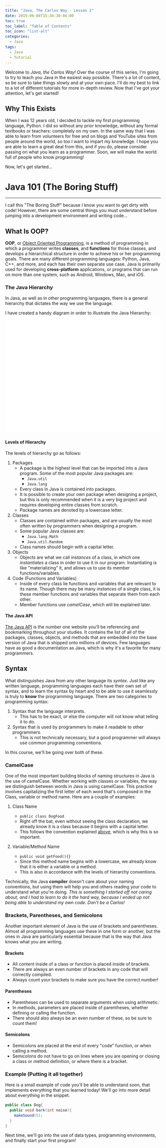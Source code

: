 ```yaml
---
title: "Java, The Carlos Way - Lesson 1"
date: 2019-06-04T15:34:30-04:00
toc: true
toc_label: "Table of Contents"
toc_icon: "list-alt"
categories:
  - Java
tags:
  - Java
  - Tutorial
---
```

Welcome to *Java, the Carlos Way!* Over the course of this series, I'm going to try to teach you Java in the easiest way possible. There's a lot of content, so be sure to take things slowly and at your own pace. I'll do my best to link to a lot of different tutorials for more in-depth review. Now that I've got your attention, let's get started!

## Why This Exists
When I was 12 years old, I decided to tackle my first programming language, Python. I did so without any prior knowledge, without any formal textbooks or teachers: completely on my own. In the same way that I was able to learn from volunteers for free and on blogs and YouTube sites from people around the world, so too I want to impart my knowledge. I hope you are able to learn a great deal from this, and if you do, please consider passing on what you learn as a programmer. Soon, we will make the world full of people who know programming!

Now, let's get started...

# Java 101 (The Boring Stuff)

***

I call this "The Boring Stuff" because I know you want to get dirty with code! However, there are some central things you must understand before jumping into a development environment and writing code...

## What Is OOP?
**OOP**, or [Object Oriented Programming](https://en.wikipedia.org/wiki/Object-oriented_programming), is a method of programming in which a programmer writes **classes**, and **functions** for those classes, and develops a hierarchical structure in order to achieve his or her programming goals. There are many different programming languages: Python, Java, C++, and more, and each has their own separate use case. Java is primarily used for developing **cross-platform** applications, or programs that can run on more than one system, such as Android, Windows, Mac, and iOS.

### The Java Hierarchy
In Java, as well as in other programming languages, there is a general hierarchy that dictates the way we use the language.

I have created a handy diagram in order to illustrate the Java Hierarchy:
![The Java Hierarchy.](/assets/images/TheJavaHierarchy.png)

#### Levels of Hierarchy
The levels of hierarchy go as follows:
1. Packages
    - A package is the highest level that can be imported into a Java program. Some of the most popular Java packages are:
      - `Java.util`
      - `Java.lang`
    - Every class in Java is contained into packages.
    - It is possible to create your own package when designing a project, but this is only recommended when it is a very big project and requires developing entire classes from scratch.
    - Package names are denoted by a lowercase letter.
2. Classes
    - Classes are contained within packages, and are usually the most often written by programmers when designing a program.
    - Some popular Java classes are:
      - `Java.lang.Math`
      - `Java.util.Random`
    - Class names should begin with a capital letter.
3. Objects
    - Objects are what we call *instances* of a class, in which one *instantiates* a class in order to use it in our program. Instantiating is like "materializing" it, and allows us to use its member functions/variables.
4. Code (Functions and Variables)
    - Inside of every class lie functions and variables that are relevant to its name. Though there may be many *instances* of a single class, it is these member functions and variables that separate them from each other.
    - Member functions use *camelCase*, which will be explained later.

#### The Java API
[The Java API](https://docs.oracle.com/en/java/javase/11/docs/api/index.html) is the number one website you'll be referencing and bookmarking throughout your studies. It contains the list of all of the packages, classes, objects, and methods that are embedded into the base version of Java that is shipped onto millions of devices. Few languages have as good a documentation as Java, which is why it's a favorite for many programmers.

## Syntax
What distinguishes Java from any other language its *syntax*. Just like any written language, programming languages each have their own set of syntax, and to learn the syntax by heart and to be able to use it seamlessly is truly to **know** the programming language. There are two categories to programming syntax:

1. Syntax that the language interprets.
    - This has to be exact, or else the computer will not know what telling it to do.
2. Syntax that is used by programmers to make it readable to other programmers.
    - This is not technically necessary, but a good programmer will always use common programming conventions.

In this course, we'll be going over both of these.

### CamelCase
One of the most important building blocks of naming structures in Java is the use of camelCase. Whether working with classes or variables, the way we distinguish between words in Java is using camelCase. This practice involves capitalizing the first letter of each word that's composed in the Class, variable or method name. Here are a couple of examples:
1. Class Name
    - `public class DogFood`
    - Right off the bat, even without seeing the class declaration, we already know it is a class because it begins with a capital letter.
    - This follows the convention explained [above](#levels-of-hierarchy), which is why this is so important.

2. Variable/Method Name
    - `public void getFood(){}`
    - Since this method name begins with a lowercase, we already know that it is either a variable or a method.
    - This is also in accordance with the levels of hierarchy conventions.

Technically, the Java **compiler** doesn't care about your naming conventions, but using them will help you and others reading your code to understand what you're doing. *This is something I started off not caring about, and I had to learn to do it the hard way, because I ended up not being able to understand my own code. Don't be a Carlos!*

### Brackets, Parentheses, and Semicolons
Another important element of Java is the use of brackets and parentheses. Almost all programming languages use these in one form or another, but the ones in Java are particularly essential because that is the way that Java knows what you are writing.

#### Brackets
- All content inside of a class or function is placed inside of brackets.
- There are always an even number of brackets in any code that will correctly compiled.
- Always count your brackets to make sure you have the correct number!

#### Parentheses
- Parentheses can be used to separate arguments when using arithmetic.
- In methods, parameters are placed inside of parentheses, whether defining or calling the function.
- There should also always be an even number of these, so be sure to count them!

#### Semicolons
- Semicolons are placed at the end of every "code" function, or when calling a method.
- Semicolons do not have to go on lines where you are opening or closing a class or method definition, or where there is a bracket.

### Example (Putting it all together)
Here is a small example of code you'll be able to understand soon, that implements everything that you learned today! We'll go into more detail about everything in the snippet.

```Java
public class Dog{
  public void bark(int noise){
    makeSound(5);
  }
}
```

Next time, we'll go into the use of data types, programming environments, and finally start your first program!